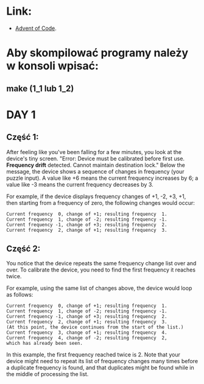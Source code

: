 # Link:
* [Advent of Code]( https://adventofcode.com/ ).

# Aby skompilować programy należy w konsoli wpisać: 
## make (1_1 lub 1_2)

# DAY 1


## Część 1:

After feeling like you've been falling for a few minutes,
you look at the device's tiny screen. "Error: Device must be
calibrated before first use. **Frequency drift** detected.
Cannot maintain destination lock." Below the message,
the device shows a sequence of changes in frequency
(your puzzle input). A value like +6 means the current
frequency increases by 6; a value like -3 means the
current frequency decreases by 3.

For example, if the device displays frequency changes
of +1, -2, +3, +1, then starting from a frequency of zero,
the following changes would occur:

    Current frequency  0, change of +1; resulting frequency  1.
    Current frequency  1, change of -2; resulting frequency -1.
    Current frequency -1, change of +3; resulting frequency  2.
    Current frequency  2, change of +1; resulting frequency  3.

## Część 2:

You notice that the device repeats the same frequency change list
over and over. To calibrate the device, you need to find the first
frequency it reaches twice.

For example, using the same list of changes above, the device
would loop as follows:

    Current frequency  0, change of +1; resulting frequency  1.
    Current frequency  1, change of -2; resulting frequency -1.
    Current frequency -1, change of +3; resulting frequency  2.
    Current frequency  2, change of +1; resulting frequency  3.
    (At this point, the device continues from the start of the list.)
    Current frequency  3, change of +1; resulting frequency  4.
    Current frequency  4, change of -2; resulting frequency  2, 
    which has already been seen.

In this example, the first frequency reached twice is 2.
Note that your device might need to repeat its list of
frequency changes many times before a duplicate frequency
is found, and that duplicates might be found while in the
middle of processing the list.
